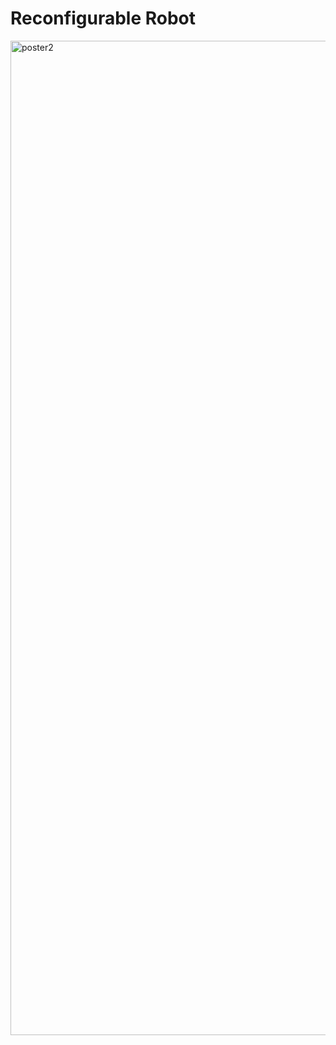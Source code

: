 # Reconfigurable Robot

<img width="1591" alt="poster2" src="https://user-images.githubusercontent.com/48082207/162516010-191c339a-213f-4905-a49e-c2ff639dcf5a.png">
